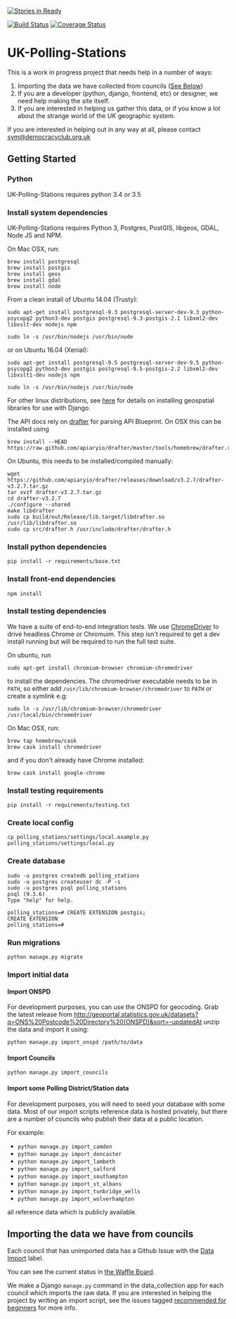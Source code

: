 [![Stories in Ready](https://badge.waffle.io/democracyclub/uk-polling-stations.png?label=ready&title=Ready)](https://waffle.io/democracyclub/uk-polling-stations)

[![Build Status](https://travis-ci.org/DemocracyClub/UK-Polling-Stations.svg?branch=master)](https://travis-ci.org/DemocracyClub/UK-Polling-Stations) [![Coverage Status](https://coveralls.io/repos/github/DemocracyClub/UK-Polling-Stations/badge.svg)](https://coveralls.io/github/DemocracyClub/UK-Polling-Stations)

# UK-Polling-Stations

This is a work in progress project that needs help in a number of ways:

1. Importing the data we have collected from councils ([See Below](https://github.com/DemocracyClub/UK-Polling-Stations#importing-the-data-we-have-from-councils))
2. If you are a developer (python, django, frontend, etc) or designer, we need help making the site itself.
3. If you are interested in helping us gather this data, or if you know a lot about the strange world of the UK geographic system.

If you are interested in helping out in any way at all, please contact sym@democracyclub.org.uk

## Getting Started

### Python
UK-Polling-Stations requires python 3.4 or 3.5

### Install system dependencies
UK-Polling-Stations requires Python 3, Postgres, PostGIS, libgeos, GDAL, Node JS and NPM.

On Mac OSX, run:
```
brew install postgresql
brew install postgis
brew install geos
brew install gdal
brew install node
```
From a clean install of Ubuntu 14.04 (Trusty):
```
sudo apt-get install postgresql-9.3 postgresql-server-dev-9.3 python-psycopg2 python3-dev postgis postgresql-9.3-postgis-2.1 libxml2-dev libxslt-dev nodejs npm

sudo ln -s /usr/bin/nodejs /usr/bin/node
```
or on Ubuntu 16.04 (Xenial):
```
sudo apt-get install postgresql-9.5 postgresql-server-dev-9.5 python-psycopg2 python3-dev postgis postgresql-9.5-postgis-2.2 libxml2-dev libxslt1-dev nodejs npm

sudo ln -s /usr/bin/nodejs /usr/bin/node
```

For other linux distributions, see [here](https://docs.djangoproject.com/en/1.8/ref/contrib/gis/install/geolibs/) for details on installing geospatial libraries for use with Django.

The API docs rely on [drafter](https://github.com/apiaryio/drafter/) for parsing API Blueprint. On OSX this can be installed using
```
brew install --HEAD https://raw.github.com/apiaryio/drafter/master/tools/homebrew/drafter.rb
```

On Ubuntu, this needs to be installed/compiled manually:
```
wget https://github.com/apiaryio/drafter/releases/download/v3.2.7/drafter-v3.2.7.tar.gz
tar xvzf drafter-v3.2.7.tar.gz
cd drafter-v3.2.7
./configure --shared
make libdrafter
sudo cp build/out/Release/lib.target/libdrafter.so /usr/lib/libdrafter.so
sudo cp src/drafter.h /usr/include/drafter/drafter.h
```

### Install python dependencies
```
pip install -r requirements/base.txt
```

### Install front-end dependencies
```
npm install
```

### Install testing dependencies
We have a suite of end-to-end integration tests. We use [ChromeDriver](http://chromedriver.chromium.org/) to drive headless Chrome or Chromuim. This step isn't required to get a dev install running but will be required to run the full test suite.

On ubuntu, run

```
sudo apt-get install chromium-browser chromium-chromedriver
```

to install the dependencies. The chromedriver executable needs to be in `PATH`, so either add `/usr/lib/chromium-browser/chromedriver` to `PATH` or create a symlink e.g:

```
sudo ln -s /usr/lib/chromium-browser/chromedriver /usr/local/bin/chromedriver
```

On Mac OSX, run:
```
brew tap homebrew/cask
brew cask install chromedriver
```

and if you don't already have Chrome installed:
```
brew cask install google-chrome
```

### Install testing requirements
```
pip install -r requirements/testing.txt
```

### Create local config
```
cp polling_stations/settings/local.example.py polling_stations/settings/local.py
```

### Create database
```
sudo -u postgres createdb polling_stations
sudo -u postgres createuser dc -P -s
sudo -u postgres psql polling_stations
psql (9.3.6)
Type "help" for help.

polling_stations=# CREATE EXTENSION postgis;
CREATE EXTENSION
polling_stations=#
```

### Run migrations
```
python manage.py migrate
```

### Import initial data

#### Import ONSPD

For development purposes, you can use the ONSPD for geocoding. Grab the latest release from http://geoportal.statistics.gov.uk/datasets?q=ONS%20Postcode%20Directory%20(ONSPD)&sort=-updatedAt unzip the data and import it using:

```
python manage.py import_onspd /path/to/data
```

#### Import Councils

```
python manage.py import_councils
```

#### Import some Polling District/Station data

For development purposes, you will need to seed your database with some data.
Most of our import scripts reference data is hosted privately, but there are
a number of councils who publish their data at a public location.

For example:

* `python manage.py import_camden`
* `python manage.py import_doncaster`
* `python manage.py import_lambeth`
* `python manage.py import_salford`
* `python manage.py import_southampton`
* `python manage.py import_st_albans`
* `python manage.py import_tunbridge_wells`
* `python manage.py import_wolverhampton`

all reference data which is publicly available.

## Importing the data we have from councils

Each council that has unimported data has a Github Issue with the [Data Import](https://github.com/DemocracyClub/UK-Polling-Stations/issues?q=is%3Aissue+is%3Aopen+label%3A%22Data+Import%22) label.

You can see the current status in [the Waffle Board](https://waffle.io/DemocracyClub/UK-Polling-Stations?label=Data%20Import).

We make a Django `manage.py` command in the data_collection app for each council which imports the raw data.
If you are interested in helping the project by writing an import script, see the issues tagged [recommended for beginners](https://github.com/DemocracyClub/UK-Polling-Stations/issues?q=is%3Aissue+is%3Aopen+label%3A%22recommended+for+beginners%22) for more info.

